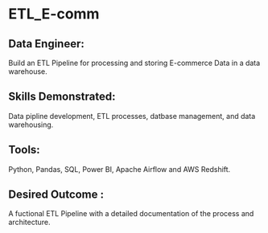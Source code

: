 # ETL_E-comm
## Data Engineer: 
Build an ETL Pipeline for processing and storing E-commerce Data in a data warehouse.
## Skills  Demonstrated: 
Data pipline development, ETL processes, datbase management, and data warehousing.
## Tools: 
Python, Pandas, SQL, Power BI, Apache Airflow and AWS Redshift.
## Desired Outcome : 
A fuctional ETL Pipeline with a detailed documentation of the process and architecture.
